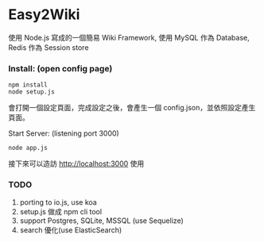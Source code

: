 Easy2Wiki
===

使用 Node.js 寫成的一個簡易 Wiki Framework, 使用 MySQL 作為 Database, Redis 作為 Session store

### Install: (open config page)

```
npm install
node setup.js		
```

會打開一個設定頁面，完成設定之後，會產生一個 config.json，並依照設定產生頁面。

Start Server: (listening port 3000)

```
node app.js		
```

接下來可以造訪 [http://localhost:3000](http://localhost:3000) 使用

### TODO

1. porting to io.js, use koa
2. setup.js 做成 npm cli tool
3. support Postgres, SQLite, MSSQL (use Sequelize)
4. search 優化(use ElasticSearch)
